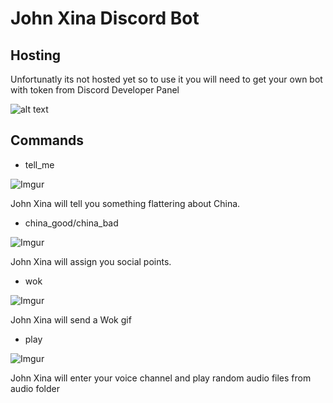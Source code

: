 # John Xina Discord Bot

## Hosting
Unfortunatly its not hosted yet so to use it you will need to get your own bot with token from Discord Developer Panel

![alt text](https://i.postimg.cc/j2Ww4j0b/obraz.png)

## Commands

- tell_me

![Imgur](https://imgur.com/IPMoNzI)

John Xina will tell you something flattering about China.

- china_good/china_bad

![Imgur](https://imgur.com/Q55pTMt)

John Xina will assign you social points.

 - wok

 ![Imgur](https://imgur.com/3iks6am)

 John Xina will send a Wok gif

 - play

 ![Imgur](https://imgur.com/VNC5wlv)

 John Xina will enter your voice channel and play random audio files from audio folder

